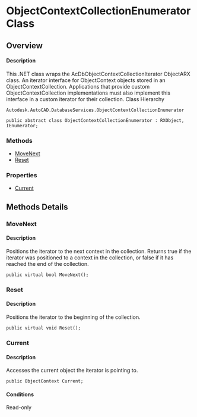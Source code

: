 # ObjectContextCollectionEnumerator Class

## Overview

#### Description
This .NET class wraps the AcDbObjectContextCollectionIterator ObjectARX class. 
An iterator interface for ObjectContext objects stored in an ObjectContextCollection. 
Applications that provide custom ObjectContextCollection implementations must also implement this interface in a custom iterator for their collection.
Class Hierarchy
```text
Autodesk.AutoCAD.DatabaseServices.ObjectContextCollectionEnumerator
```

```text
public abstract class ObjectContextCollectionEnumerator : RXObject, IEnumerator;
```

### Methods

- [MoveNext](#movenext)
- [Reset](#reset)

### Properties

- [Current](#current)


## Methods Details

### MoveNext

#### Description
Positions the iterator to the next context in the collection. 
Returns true if the iterator was positioned to a context in the collection, or false if it has reached the end of the collection.
```text
public virtual bool MoveNext();
```

### Reset

#### Description
Positions the iterator to the beginning of the collection.
```text
public virtual void Reset();
```

### Current

#### Description
Accesses the current object the iterator is pointing to.
```text
public ObjectContext Current;
```

#### Conditions
Read-only